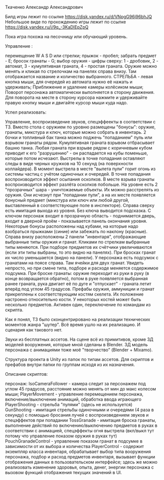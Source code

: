 Ткаченко Александр Александрович

Билд игры лежит по ссылке https://disk.yandex.ru/d/VNpgG96j96bhJQ Небольшое виде по прохождению игры лежит по ссылке https://disk.yandex.ru/i/9q_-3KaDIEpZpQ

Пока игра похожа на песочницу или обучающий уровень.

Управление :

перемещение W A S D или стрелки; 
прыжок - пробел; 
забрать предмет - E; 
бросок гранаты - G; 
выбор оружия - цифры сверху:
1 - дробовик, 2 - автомат,
3 - кумулятивная граната, 4 - простая граната.
Оружие можно менять и кликая по стрелочкам на панелях справа внизу. Там отображается название и количество выбранного.
СТРЕЛЬБА - левая кнопка мыши, для очередей из автомата нужно её нажать и удерживать; 
Приближение и удаление камеры колёсиком мыши; 
Поворот персонажа автоматически выполняется в сторону движения. Для поворота на месте в сторону курсора нажмите и удерживайте правую кнопку мыши и двигайте курсор мыши куда надо.


Успел реализовать:

Управление, воспроизведение звуков, спецэффеекты в соответствии с ТЗ. Вместо стола с оружием по уровню размещены "бонусы": оружие, гранаты, микстура и ключ, которые можно собрать в инвентарь. 2 бочки и топливный бак танка можно поджечь "попаданием" пуль или взрывом гранаты рядом. Кумулятивная граната взрывом отбрасывает башню танка. Любая граната при взрыве рядом с коричневым кубом приводит к его "разрушению" - он распадается на кубы поменьше, которые потом исчезают. Выстрелы в точке попадания оставляют следы в виде черных кружков на 10 секунд (на поверхности коллайдера). В момент выстрела в месте "вылета пули" горит огонь из системы частиц с учётом одиночных и очередей. В точке попадания воспроизводится эффект осыпания осколков. В месте взрыва гранаты воспроизводится эффект разлёта осколков побольше. На уровне есть 2 "прозрачных" шара - уничтожаемые объекты. Их можно расстрелять из оружия. Они исчезнут при "попадании пули", а на их месте появляется бонусный предмет (микстура или ключ или любой другой, выставленный в соответствующее поле в инспекторе). Справа сверху есть имитация выхода из уровня. Без ключа выводится подсказка. С ключом персонаж входит в прозрачную область - поднимается дверь, входит в дверной проём - показывается панель окончания уровня. Некоторые бонусы расположены над кубами, на которые надо взобраться прыжками (синие) или забежать по наклону (красные). Справа внизу расположены 2 панели "инвентаря", отображающие выбранные типы оружия и гранат. Кликами по стрелкам выбранные типы меняются. При подборе предметов их счётчики увеличиваются (если эти типы выбраны, то это видно на панелях). При бросках гранат их число уменьшается (видно на панели). У персонажа есть подсумок с гранатами на поясе справа. Там ячейки для двух гранат. Увидеть непросто, но при смене типа, подборе и расходе меняется содержимое подсумка. При броске гранаты: оружие переходит из руки в руку (в конце возвращается обратно), потом в руке появляется выбранная ранее граната, рука двигает её по дуге и "отпускает" - граната летит вперёд под углом 45 градусов. Префабы оружия, аммуниции и гранат прикреплены к соответствующим костям скелета. Их положение настроено относительно кости. У некоторых костей может быть несколько предметов. Активен один, переключение по командам из скрипта. 

Как я понял, ТЗ было сконцентрировано на реализации технических моментов жанра "шутер". Всё время ушло на их реализацию. И сценария как такового нет.

Звуки из бесплатных ассетов. На сцене всё из примитивов, кроме 3Д моделей вооружения, которые мной сделаны в Blender. ЗД модель персонажа с анимациями тоже моё "творчество" (Blender + Mixamo).

Структура проекта в Unity из папок по типам ассетов. Для скриптов и префабов внутри папки по группам исходя из их назначения.

Описание скриптов:

персонаж:
IsoCameraFollower - камера следит за персонажем под углом 45 градусов, расстояние можно менять от мин до макс колесом мыши;
PlayerMovement - управление перемещением персонажа, включение/выключение анимаций, обработка ввода играющего
PlayerShooting - стрельба "пулями" (здесь не используется)
GunShooting - имитация стрельбы одиночными и очередями (4 раза в секунду) с помощью бросания лучей с воспроизведением звуков и спецэффектов при попадании
TossGranade - имитация броска гранаты, выполнение действий по включению/выключению предметов в руках в соответствии с анимацией, спецэффекты огня выстрела (вкл/выкл тут потому что управление показом оружия в руках тут)
PouchGranadeControl - управление показом гранат в подсумке в зависимости от их выбора и количества
PlayerControl - содержит экземпляр класса инвентаря, обрабатывает выбор типа вооружения персонажа, подбор и расход предметов инвентаря, вызывает функции отображения данных в пользовательском интерфейсе; здесь же можно реализовать изменение здоровья, опыта, денег, энергии персонажа с вызовом функций отображения текущих значений в UI. 
